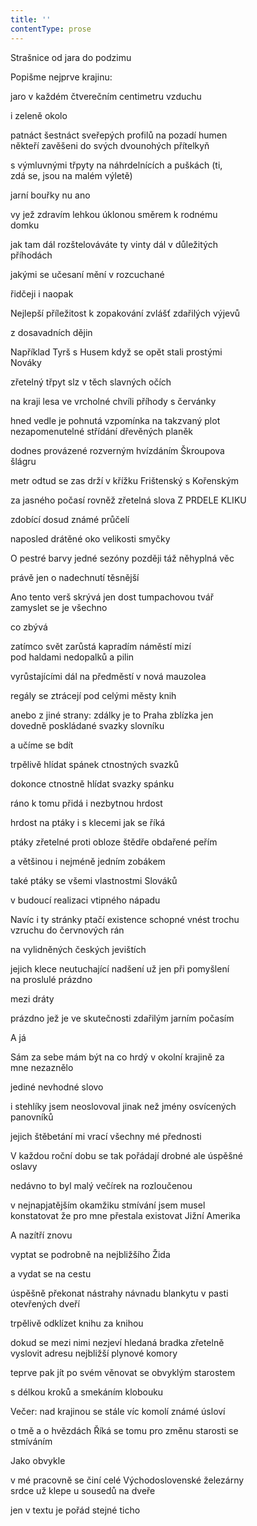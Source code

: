 ```yaml
---
title: ''
contentType: prose
---
```


Strašnice od jara do podzimu

Popišme nejprve krajinu:

jaro v každém čtverečním centimetru vzduchu

i zeleně okolo

patnáct šestnáct sveřepých profilů na pozadí humen  
někteří zavěšeni do svých dvounohých přítelkyň

s výmluvnými třpyty na náhrdelnících a puškách (ti,  
zdá se, jsou na malém výletě)

jarní bouřky nu ano

vy jež zdravím lehkou úklonou směrem k rodnému  
domku

jak tam dál rozštelováváte ty vinty dál v důležitých  
příhodách

jakými se učesaní mění v rozcuchané

řidčeji i naopak

Nejlepší příležitost k zopakování zvlášť zdařilých výjevů

z dosavadních dějin

Například Tyrš s Husem když se opět stali prostými  
Nováky

zřetelný třpyt slz v těch slavných očích

na kraji lesa ve vrcholné chvíli příhody s červánky

hned vedle je pohnutá vzpomínka na takzvaný plot  
nezapomenutelné střídání dřevěných planěk

dodnes provázené rozverným hvízdáním Škroupova  
šlágru

metr odtud se zas drží v křížku Frištenský s Kořenským

za jasného počasí rovněž zřetelná slova Z PRDELE KLIKU

zdobící dosud známé průčelí

naposled drátěné oko velikosti smyčky

O pestré barvy jedné sezóny později táž něhyplná věc

právě jen o nadechnutí těsnější

Ano tento verš skrývá jen dost tumpachovou tvář  
zamyslet se je všechno

co zbývá

zatímco svět zarůstá kapradím náměstí mizí  
pod haldami nedopalků a pilin

vyrůstajícími dál na předměstí v nová mauzolea

regály se ztrácejí pod celými městy knih

anebo z jiné strany: zdálky je to Praha zblízka jen  
dovedně poskládané svazky slovníku

a učíme se bdít

trpělivě hlídat spánek ctnostných svazků

dokonce ctnostně hlídat svazky spánku

ráno k tomu přidá i nezbytnou hrdost

hrdost na ptáky i s klecemi jak se říká

ptáky zřetelné proti obloze štědře obdařené peřím

a většinou i nejméně jedním zobákem

také ptáky se všemi vlastnostmi Slováků

v budoucí realizaci vtipného nápadu

Navíc i ty stránky ptačí existence schopné vnést trochu  
vzruchu do červnových rán

na vylidněných českých jevištích

jejich klece neutuchající nadšení už jen při pomyšlení  
na proslulé prázdno

mezi dráty

prázdno jež je ve skutečnosti zdařilým jarním počasím

A já

Sám za sebe mám být na co hrdý v okolní krajině za  
mne nezaznělo

jediné nevhodné slovo

i stehlíky jsem neoslovoval jinak než jmény osvícených  
panovníků

jejich štěbetání mi vrací všechny mé přednosti

V každou roční dobu se tak pořádají drobné ale úspěšné  
oslavy

nedávno to byl malý večírek na rozloučenou

v nejnapjatějším okamžiku stmívání jsem musel  
konstatovat že pro mne přestala existovat Jižní Amerika

A nazítří znovu

vyptat se podrobně na nejbližšího Žida

a vydat se na cestu

úspěšně překonat nástrahy návnadu blankytu v pasti  
otevřených dveří

trpělivě odklízet knihu za knihou

dokud se mezi nimi nezjeví hledaná bradka zřetelně  
vyslovit adresu nejbližší plynové komory

teprve pak jít po svém věnovat se obvyklým starostem

s délkou kroků a smekáním klobouku

Večer: nad krajinou se stále víc komolí známé úsloví

o tmě a o hvězdách Říká se tomu pro změnu starosti se  
stmíváním

Jako obvykle

v mé pracovně se činí celé Východoslovenské železárny  
srdce už klepe u sousedů na dveře

jen v textu je pořád stejné ticho
